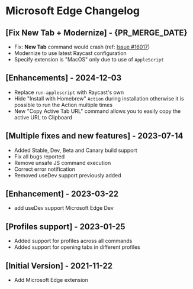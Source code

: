 # Microsoft Edge Changelog

## [Fix New Tab + Modernize] - {PR_MERGE_DATE}

- Fix: **New Tab** command would crash (ref: [Issue #16017](https://github.com/raycast/extensions/issues/16017))
- Modernize to use latest Raycast configuration
- Specify extension is "MacOS" only due to use of `AppleScript`

## [Enhancements] - 2024-12-03

- Replace `run-applescript` with Raycast's own
- Hide "Install with Homebrew" `Action` during installation otherwise it is possible to run the Action multiple times
- New "Copy Active Tab URL" command allows you to easily copy the active URL to Clipboard

## [Multiple fixes and new features] - 2023-07-14
- Added Stable, Dev, Beta and Canary build support
- Fix all bugs reported
- Remove unsafe JS command execution
- Correct error notification
- Removed useDev support previously added


## [Enhancement] - 2023-03-22

- add useDev support Microsoft Edge Dev

## [Profiles support] - 2023-01-25

- Added support for profiles across all commands
- Added support for opening tabs in different profiles

## [Initial Version] - 2021-11-22

- Add Microsoft Edge extension
